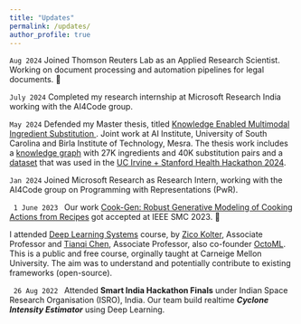 ```yaml
---
title: "Updates"
permalink: /updates/
author_profile: true
---
```

<code>Aug 2024</code>
Joined Thomson Reuters Lab as an Applied Research Scientist. Working on document processing and automation pipelines for legal documents. &#128640;

<code>July 2024</code>
Completed my research internship at Microsoft Research India working with the AI4Code group.

<code>May 2024</code> 
Defended my Master thesis, titled <a href = "https://drive.google.com/file/d/1uj8zn-3BVYmetg1mKluTsJGl_0-n3UfV/view"> Knowledge Enabled Multimodal Ingredient Substitution </a>. Joint work at AI Institute, University of South Carolina and Birla Institute of Technology, Mesra. The thesis work includes a <a href="https://github.com/kanak8278/MISKG/">knowledge graph</a> with 27K ingredients and 40K substitution pairs and a <a href="https://www.kaggle.com/datasets/kanakraj/multimodal-ingredient-substitution/">dataset</a> that was used in the <a href="https://www.healthunity.org/2024hackathon">UC Irvine + Stanford Health Hackathon 2024</a>.

<code>Jan 2024</code>
Joined Microsoft Research as Research Intern, working with the AI4Code group on Programming with Representations (PwR).

<code> 1 June 2023 </code>
Our work <a href="https://arxiv.org/abs/2306.01805">Cook-Gen: Robust Generative Modeling of Cooking Actions from Recipes</a> got accepted at IEEE SMC 2023. &#127881;

I attended <a href= "https://dlsyscourse.org/">Deep Learning Systems</a> course, by <a href="https://zicokolter.com/">Zico Kolter</a>, Associate Professor and <a href="https://tqchen.com/">Tianqi Chen</a>, Associate Professor, also co-founder <a href="https://octoml.ai/">OctoML</a>. This is a public and free course, orginally taught at Carneige Mellon University. The aim was to understand and potentially contribute to existing frameworks (open-source).

<code> 26 Aug 2022 </code>
Attended <b>Smart India Hackathon Finals</b> under Indian Space Research Organisation (ISRO), India.
Our team build realtime <b><i>Cyclone Intensity Estimator</i></b> using Deep Learning.
